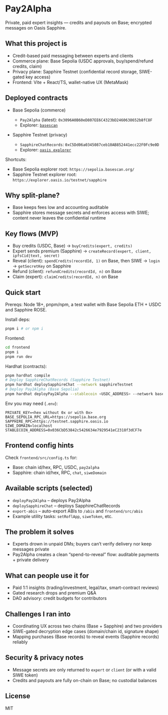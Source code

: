 # Pay2Alpha

Private, paid expert insights — credits and payouts on Base; encrypted messages on Oasis Sapphire.

## What this project is

- Credit-based paid messaging between experts and clients
- Commerce plane: Base Sepolia (USDC approvals, buy/spend/refund credits, claim)
- Privacy plane: Sapphire Testnet (confidential record storage, SIWE-gated key access)
- Frontend: Vite + React/TS, wallet-native UX (MetaMask)

## Deployed contracts

- Base Sepolia (commerce)

  - `Pay2Alpha` (latest): `0x3096A0B60eD807EE6C4323bD2460638652b8fC8F`
  - Explorer: [`basescan`](https://sepolia.basescan.org/address/0x3096A0B60eD807EE6C4323bD2460638652b8fC8F)

- Sapphire Testnet (privacy)
  - `SapphireChatRecords`: `0xC5Dd06a0345087ceb10AB852441ecc22F0Fc9e0D`
  - Explorer: [`oasis explorer`](https://explorer.oasis.io/testnet/sapphire/search?q=0xC5Dd06a0345087ceb10AB852441ecc22F0Fc9e0D)

Shortcuts:

- Base Sepolia explorer root: `https://sepolia.basescan.org/`
- Sapphire Testnet explorer root: `https://explorer.oasis.io/testnet/sapphire`

## Why split-plane?

- Base keeps fees low and accounting auditable
- Sapphire stores message secrets and enforces access with SIWE; content never leaves the confidential runtime

## Key flows (MVP)

- Buy credits (USDC, Base) → `buyCredits(expert, credits)`
- Expert sends premium (Sapphire) → `createRecord(expert, client, ipfsCid|text, secret)`
- Reveal (client): `spendCredits(recordId, 1)` on Base, then SIWE → `login` → `getSecretKey` on Sapphire
- Refund (client): `refundCredits(recordId, n)` on Base
- Claim (expert): `claimCredits(recordId, n)` on Base

## Quick start

Prereqs: Node 18+, pnpm/npm, a test wallet with Base Sepolia ETH + USDC and Sapphire ROSE.

Install deps:

```bash
pnpm i # or npm i
```

Frontend:

```bash
cd frontend
pnpm i
pnpm run dev
```

Hardhat (contracts):

```bash
pnpm hardhat compile
# Deploy SapphireChatRecords (Sapphire Testnet)
pnpm hardhat deploySapphireChat --network sapphireTestnet
# Deploy Pay2Alpha (Base Sepolia)
pnpm hardhat deployPay2Alpha --stablecoin <USDC_ADDRESS> --network baseSepolia
```

Env you may need (`.env`):

```
PRIVATE_KEY=<hex without 0x or with 0x>
BASE_SEPOLIA_RPC_URL=https://sepolia.base.org
SAPPHIRE_RPC=https://testnet.sapphire.oasis.io
SIWE_DOMAIN=localhost
STABLECOIN_ADDRESS=0x036CbD53842c5426634e7929541eC2318f3dCF7e
```

## Frontend config hints

Check `frontend/src/config.ts` for:

- Base: chain id/hex, RPC, USDC, `pay2alpha`
- Sapphire: chain id/hex, RPC, `chat`, `siweDomain`

## Available scripts (selected)

- `deployPay2Alpha` – deploys Pay2Alpha
- `deploySapphireChat` – deploys SapphireChatRecords
- `export-abis` – auto-export ABIs to `/abis` and `frontend/src/abis`
- Example utility tasks: `setRoflApp`, `siweToken`, etc.

## The problem it solves

- Experts drown in unpaid DMs; buyers can’t verify delivery nor keep messages private
- Pay2Alpha creates a clean “spend-to-reveal” flow: auditable payments + private delivery

## What can people use it for

- Paid 1:1 insights (trading/investment, legal/tax, smart-contract reviews)
- Gated research drops and premium Q&A
- DAO advisory: credit budgets for contributors

## Challenges I ran into

- Coordinating UX across two chains (Base + Sapphire) and two providers
- SIWE-gated decryption edge cases (domain/chain id, signature shape)
- Mapping purchases (Base records) to reveal events (Sapphire records) reliably

## Security & privacy notes

- Message secrets are only returned to `expert` or `client` (or with a valid SIWE token)
- Credits and payouts are fully on-chain on Base; no custodial balances

## License

MIT

